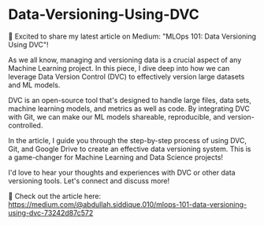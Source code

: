 # Data-Versioning-Using-DVC
🚀 Excited to share my latest article on Medium: "MLOps 101: Data Versioning Using DVC"!

As we all know, managing and versioning data is a crucial aspect of any Machine Learning project. In this piece, I dive deep into how we can leverage Data Version Control (DVC) to effectively version large datasets and ML models.

DVC is an open-source tool that's designed to handle large files, data sets, machine learning models, and metrics as well as code. By integrating DVC with Git, we can make our ML models shareable, reproducible, and version-controlled.

In the article, I guide you through the step-by-step process of using DVC, Git, and Google Drive to create an effective data versioning system. This is a game-changer for Machine Learning and Data Science projects!

I'd love to hear your thoughts and experiences with DVC or other data versioning tools. Let's connect and discuss more!

🔗 Check out the article here: https://medium.com/@abdullah.siddique.010/mlops-101-data-versioning-using-dvc-73242d87c572
